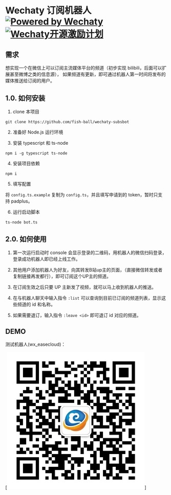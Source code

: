 Wechaty 订阅机器人 [![Powered by Wechaty](https://img.shields.io/badge/Powered%20By-Wechaty-green.svg)](https://github.com/chatie/wechaty)[![Wechaty开源激励计划](https://img.shields.io/badge/Wechaty-开源激励计划-green.svg)](https://github.com/juzibot/Welcome/wiki/Everything-about-Wechaty)
==================

需求
----

想实现一个在微信上可以订阅主流媒体平台的频道（初步实现 bilibili，后面可以扩展甚至微博之类的信息源），
如果频道有更新，即可通过机器人第一时间将发布的媒体推送给订阅的用户。

## 1.0. 如何安装

1. clone 本项目

```
git clone https://github.com/fish-ball/wechaty-subsbot
```

2. 准备好 Node.js 运行环境

3. 安装 typescript 和 ts-node

```
npm i -g typescript ts-node
```

4. 安装项目依赖

```
npm i
```

5. 填写配置

将 `config.ts.example` 复制为 `config.ts`，并且填写申请到的 token，暂时只支持 padplus。

6. 运行启动脚本

```
ts-node bot.ts
```

## 2.0. 如何使用

1. 第一次运行启动时 console 会显示登录的二维码，用机器人的微信扫码登录，登录成功机器人即已经上线工作。

2. 其他用户添加机器人为好友，向其转发B站up主的页面，（直接微信转发或者复制链接再发都行），即可订阅这个UP主的频道。

3. 在订阅生效之后只要 UP 主新发了视频，就可以马上收到机器人的推送。

4. 在与机器人聊天中输入指令 `:list` 可以查询到目前已订阅的频道列表，显示这些频道的 id 和名称。

5. 如果需要退订，输入指令 `:leave <id>` 即可退订 id 对应的频道。

## DEMO

测试机器人(wx_easecloud)：

[![Wechaty开源激励计划](wx_easecloud.jpg)]

